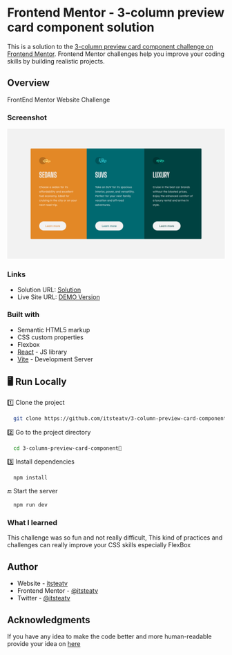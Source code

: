 # Frontend Mentor - 3-column preview card component solution

This is a solution to the [3-column preview card component challenge on Frontend Mentor](https://www.frontendmentor.io/challenges/3column-preview-card-component-pH92eAR2-). Frontend Mentor challenges help you improve your coding skills by building realistic projects.

## Overview

FrontEnd Mentor Website Challenge

### Screenshot

![](./src/assets/3-column-preview-card-component-itsteatv.vercel.app_.png)

### Links

- Solution URL: [Solution](https://www.frontendmentor.io/solutions/responsive-3-column-card-using-css-flexbox-V-geCUQx5Y)
- Live Site URL: [DEMO Version](https://3-column-preview-card-component-itsteatv.vercel.app/)

### Built with

- Semantic HTML5 markup
- CSS custom properties
- Flexbox
- [React](https://reactjs.org/) - JS library
- [Vite](https://vitejs.dev/) - Development Server

## 🖥️ Run Locally

1️⃣ Clone the project

```bash
  git clone https://github.com/itsteatv/3-column-preview-card-component.git
```

2️⃣ Go to the project directory

```bash
  cd 3-column-preview-card-component📝
```

3️⃣ Install dependencies

```bash
  npm install
```

🔚 Start the server

```bash
  npm run dev
```

### What I learned

This challenge was so fun and not really difficult,
This kind of practices and challenges can really improve your CSS skills especially FlexBox

## Author

- Website - [itsteatv](https://itsteatv-socialmedia.vercel.app/)
- Frontend Mentor - [@itsteatv](https://www.frontendmentor.io/profile/itsteatv)
- Twitter - [@itsteatv](https://twitter.com/itsteatv)

## Acknowledgments

If you have any idea to make the code better and more human-readable
provide your idea on <a href="https://www.frontendmentor.io/solutions/responsive-3-column-card-using-css-flexbox-V-geCUQx5Y">here</a>
